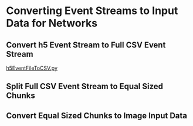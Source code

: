 # Converting Event Streams to Input Data for Networks

## Convert h5 Event Stream to Full CSV Event Stream

[h5EventFileToCSV.py](h5EventFileToCSV.py)

## Split Full CSV Event Stream to Equal Sized Chunks

## Convert Equal Sized Chunks to Image Input Data
